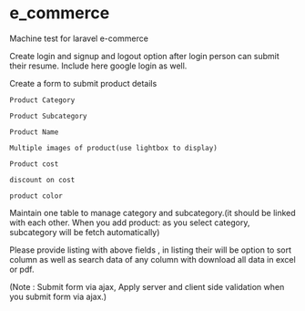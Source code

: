 # e_commerce
Machine test for laravel e-commerce

  Create login and signup and logout option after login person can submit their resume. Include here google login as well.
  
  Create a form to submit product details
  
    Product Category
    
    Product Subcategory
    
    Product Name
    
    Multiple images of product(use lightbox to display)
    
    Product cost
    
    discount on cost
    
    product color
    
Maintain one table to manage category and subcategory.(it should be linked with each other. When you add product: as you select category, subcategory will be fetch automatically)

Please provide listing with above fields , in listing their will be option to sort column as well as search data of any column with download all data in excel or pdf.

(Note : Submit form via ajax, Apply server and client side validation when you submit form via ajax.)
